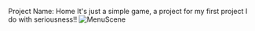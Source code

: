 Project Name: Home
It's just a simple game, a project for my first project I do with seriousness!!
![MenuScene](https://user-images.githubusercontent.com/80769961/181452401-523bf6bd-eeff-481f-ae5f-daa190a930ba.png)
